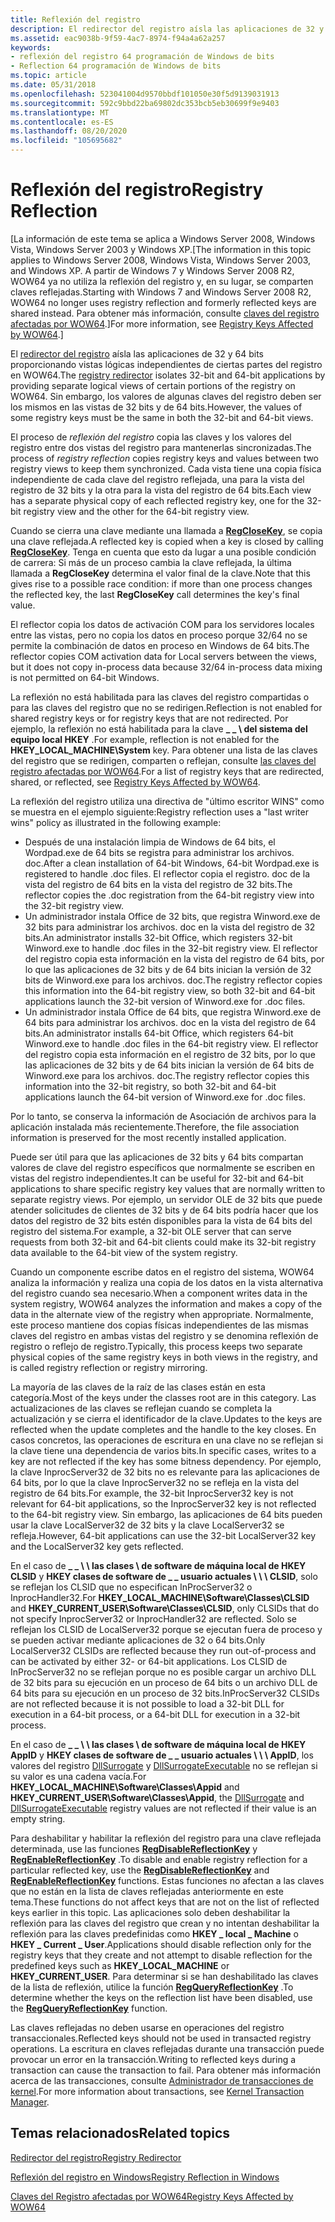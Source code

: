 ```yaml
---
title: Reflexión del registro
description: El redirector del registro aísla las aplicaciones de 32 y 64 bits proporcionando vistas lógicas independientes de ciertas partes del registro en WOW64. Sin embargo, los valores de algunas claves del registro deben ser los mismos en las vistas de 32 bits y de 64 bits.
ms.assetid: eac9038b-9f59-4ac7-8974-f94a4a62a257
keywords:
- reflexión del registro 64 programación de Windows de bits
- Reflection 64 programación de Windows de bits
ms.topic: article
ms.date: 05/31/2018
ms.openlocfilehash: 523041004d9570bbdf101050e30f5d9139031913
ms.sourcegitcommit: 592c9bbd22ba69802dc353bcb5eb30699f9e9403
ms.translationtype: MT
ms.contentlocale: es-ES
ms.lasthandoff: 08/20/2020
ms.locfileid: "105695682"
---
```

# <a name="registry-reflection"></a><span data-ttu-id="d1ce8-106">Reflexión del registro</span><span class="sxs-lookup"><span data-stu-id="d1ce8-106">Registry Reflection</span></span>

<span data-ttu-id="d1ce8-107">\[La información de este tema se aplica a Windows Server 2008, Windows Vista, Windows Server 2003 y Windows XP.</span><span class="sxs-lookup"><span data-stu-id="d1ce8-107">\[The information in this topic applies to Windows Server 2008, Windows Vista, Windows Server 2003, and Windows XP.</span></span> <span data-ttu-id="d1ce8-108">A partir de Windows 7 y Windows Server 2008 R2, WOW64 ya no utiliza la reflexión del registro y, en su lugar, se comparten claves reflejadas.</span><span class="sxs-lookup"><span data-stu-id="d1ce8-108">Starting with Windows 7 and Windows Server 2008 R2, WOW64 no longer uses registry reflection and formerly reflected keys are shared instead.</span></span> <span data-ttu-id="d1ce8-109">Para obtener más información, consulte [claves del registro afectadas por WOW64](shared-registry-keys.md).\]</span><span class="sxs-lookup"><span data-stu-id="d1ce8-109">For more information, see [Registry Keys Affected by WOW64](shared-registry-keys.md).\]</span></span>

<span data-ttu-id="d1ce8-110">El [redirector del registro](registry-redirector.md) aísla las aplicaciones de 32 y 64 bits proporcionando vistas lógicas independientes de ciertas partes del registro en WOW64.</span><span class="sxs-lookup"><span data-stu-id="d1ce8-110">The [registry redirector](registry-redirector.md) isolates 32-bit and 64-bit applications by providing separate logical views of certain portions of the registry on WOW64.</span></span> <span data-ttu-id="d1ce8-111">Sin embargo, los valores de algunas claves del registro deben ser los mismos en las vistas de 32 bits y de 64 bits.</span><span class="sxs-lookup"><span data-stu-id="d1ce8-111">However, the values of some registry keys must be the same in both the 32-bit and 64-bit views.</span></span>

<span data-ttu-id="d1ce8-112">El proceso de *reflexión del registro* copia las claves y los valores del registro entre dos vistas del registro para mantenerlas sincronizadas.</span><span class="sxs-lookup"><span data-stu-id="d1ce8-112">The process of *registry reflection* copies registry keys and values between two registry views to keep them synchronized.</span></span> <span data-ttu-id="d1ce8-113">Cada vista tiene una copia física independiente de cada clave del registro reflejada, una para la vista del registro de 32 bits y la otra para la vista del registro de 64 bits.</span><span class="sxs-lookup"><span data-stu-id="d1ce8-113">Each view has a separate physical copy of each reflected registry key, one for the 32-bit registry view and the other for the 64-bit registry view.</span></span>

<span data-ttu-id="d1ce8-114">Cuando se cierra una clave mediante una llamada a [**RegCloseKey**](/windows/desktop/api/winreg/nf-winreg-regclosekey), se copia una clave reflejada.</span><span class="sxs-lookup"><span data-stu-id="d1ce8-114">A reflected key is copied when a key is closed by calling [**RegCloseKey**](/windows/desktop/api/winreg/nf-winreg-regclosekey).</span></span> <span data-ttu-id="d1ce8-115">Tenga en cuenta que esto da lugar a una posible condición de carrera: Si más de un proceso cambia la clave reflejada, la última llamada a **RegCloseKey** determina el valor final de la clave.</span><span class="sxs-lookup"><span data-stu-id="d1ce8-115">Note that this gives rise to a possible race condition: if more than one process changes the reflected key, the last **RegCloseKey** call determines the key's final value.</span></span>

<span data-ttu-id="d1ce8-116">El reflector copia los datos de activación COM para los servidores locales entre las vistas, pero no copia los datos en proceso porque 32/64 no se permite la combinación de datos en proceso en Windows de 64 bits.</span><span class="sxs-lookup"><span data-stu-id="d1ce8-116">The reflector copies COM activation data for Local servers between the views, but it does not copy in-process data because 32/64 in-process data mixing is not permitted on 64-bit Windows.</span></span>

<span data-ttu-id="d1ce8-117">La reflexión no está habilitada para las claves del registro compartidas o para las claves del registro que no se redirigen.</span><span class="sxs-lookup"><span data-stu-id="d1ce8-117">Reflection is not enabled for shared registry keys or for registry keys that are not redirected.</span></span> <span data-ttu-id="d1ce8-118">Por ejemplo, la reflexión no está habilitada para la clave **\_ \_ \\ del sistema del equipo local HKEY** .</span><span class="sxs-lookup"><span data-stu-id="d1ce8-118">For example, reflection is not enabled for the **HKEY\_LOCAL\_MACHINE\\System** key.</span></span> <span data-ttu-id="d1ce8-119">Para obtener una lista de las claves del registro que se redirigen, comparten o reflejan, consulte [las claves del registro afectadas por WOW64](shared-registry-keys.md).</span><span class="sxs-lookup"><span data-stu-id="d1ce8-119">For a list of registry keys that are redirected, shared, or reflected, see [Registry Keys Affected by WOW64](shared-registry-keys.md).</span></span>

<span data-ttu-id="d1ce8-120">La reflexión del registro utiliza una directiva de "último escritor WINS" como se muestra en el ejemplo siguiente:</span><span class="sxs-lookup"><span data-stu-id="d1ce8-120">Registry reflection uses a "last writer wins" policy as illustrated in the following example:</span></span>

-   <span data-ttu-id="d1ce8-121">Después de una instalación limpia de Windows de 64 bits, el Wordpad.exe de 64 bits se registra para administrar los archivos. doc.</span><span class="sxs-lookup"><span data-stu-id="d1ce8-121">After a clean installation of 64-bit Windows, 64-bit Wordpad.exe is registered to handle .doc files.</span></span> <span data-ttu-id="d1ce8-122">El reflector copia el registro. doc de la vista del registro de 64 bits en la vista del registro de 32 bits.</span><span class="sxs-lookup"><span data-stu-id="d1ce8-122">The reflector copies the .doc registration from the 64-bit registry view into the 32-bit registry view.</span></span>
-   <span data-ttu-id="d1ce8-123">Un administrador instala Office de 32 bits, que registra Winword.exe de 32 bits para administrar los archivos. doc en la vista del registro de 32 bits.</span><span class="sxs-lookup"><span data-stu-id="d1ce8-123">An administrator installs 32-bit Office, which registers 32-bit Winword.exe to handle .doc files in the 32-bit registry view.</span></span> <span data-ttu-id="d1ce8-124">El reflector del registro copia esta información en la vista del registro de 64 bits, por lo que las aplicaciones de 32 bits y de 64 bits inician la versión de 32 bits de Winword.exe para los archivos. doc.</span><span class="sxs-lookup"><span data-stu-id="d1ce8-124">The registry reflector copies this information into the 64-bit registry view, so both 32-bit and 64-bit applications launch the 32-bit version of Winword.exe for .doc files.</span></span>
-   <span data-ttu-id="d1ce8-125">Un administrador instala Office de 64 bits, que registra Winword.exe de 64 bits para administrar los archivos. doc en la vista del registro de 64 bits.</span><span class="sxs-lookup"><span data-stu-id="d1ce8-125">An administrator installs 64-bit Office, which registers 64-bit Winword.exe to handle .doc files in the 64-bit registry view.</span></span> <span data-ttu-id="d1ce8-126">El reflector del registro copia esta información en el registro de 32 bits, por lo que las aplicaciones de 32 bits y de 64 bits inician la versión de 64 bits de Winword.exe para los archivos. doc.</span><span class="sxs-lookup"><span data-stu-id="d1ce8-126">The registry reflector copies this information into the 32-bit registry, so both 32-bit and 64-bit applications launch the 64-bit version of Winword.exe for .doc files.</span></span>

<span data-ttu-id="d1ce8-127">Por lo tanto, se conserva la información de Asociación de archivos para la aplicación instalada más recientemente.</span><span class="sxs-lookup"><span data-stu-id="d1ce8-127">Therefore, the file association information is preserved for the most recently installed application.</span></span>

<span data-ttu-id="d1ce8-128">Puede ser útil para que las aplicaciones de 32 bits y 64 bits compartan valores de clave del registro específicos que normalmente se escriben en vistas del registro independientes.</span><span class="sxs-lookup"><span data-stu-id="d1ce8-128">It can be useful for 32-bit and 64-bit applications to share specific registry key values that are normally written to separate registry views.</span></span> <span data-ttu-id="d1ce8-129">Por ejemplo, un servidor OLE de 32 bits que puede atender solicitudes de clientes de 32 bits y de 64 bits podría hacer que los datos del registro de 32 bits estén disponibles para la vista de 64 bits del registro del sistema.</span><span class="sxs-lookup"><span data-stu-id="d1ce8-129">For example, a 32-bit OLE server that can serve requests from both 32-bit and 64-bit clients could make its 32-bit registry data available to the 64-bit view of the system registry.</span></span>

<span data-ttu-id="d1ce8-130">Cuando un componente escribe datos en el registro del sistema, WOW64 analiza la información y realiza una copia de los datos en la vista alternativa del registro cuando sea necesario.</span><span class="sxs-lookup"><span data-stu-id="d1ce8-130">When a component writes data in the system registry, WOW64 analyzes the information and makes a copy of the data in the alternate view of the registry when appropriate.</span></span> <span data-ttu-id="d1ce8-131">Normalmente, este proceso mantiene dos copias físicas independientes de las mismas claves del registro en ambas vistas del registro y se denomina reflexión de registro o reflejo de registro.</span><span class="sxs-lookup"><span data-stu-id="d1ce8-131">Typically, this process keeps two separate physical copies of the same registry keys in both views in the registry, and is called registry reflection or registry mirroring.</span></span>

<span data-ttu-id="d1ce8-132">La mayoría de las claves de la raíz de las clases están en esta categoría.</span><span class="sxs-lookup"><span data-stu-id="d1ce8-132">Most of the keys under the classes root are in this category.</span></span> <span data-ttu-id="d1ce8-133">Las actualizaciones de las claves se reflejan cuando se completa la actualización y se cierra el identificador de la clave.</span><span class="sxs-lookup"><span data-stu-id="d1ce8-133">Updates to the keys are reflected when the update completes and the handle to the key closes.</span></span> <span data-ttu-id="d1ce8-134">En casos concretos, las operaciones de escritura en una clave no se reflejan si la clave tiene una dependencia de varios bits.</span><span class="sxs-lookup"><span data-stu-id="d1ce8-134">In specific cases, writes to a key are not reflected if the key has some bitness dependency.</span></span> <span data-ttu-id="d1ce8-135">Por ejemplo, la clave InprocServer32 de 32 bits no es relevante para las aplicaciones de 64 bits, por lo que la clave InprocServer32 no se refleja en la vista del registro de 64 bits.</span><span class="sxs-lookup"><span data-stu-id="d1ce8-135">For example, the 32-bit InprocServer32 key is not relevant for 64-bit applications, so the InprocServer32 key is not reflected to the 64-bit registry view.</span></span> <span data-ttu-id="d1ce8-136">Sin embargo, las aplicaciones de 64 bits pueden usar la clave LocalServer32 de 32 bits y la clave LocalServer32 se refleja.</span><span class="sxs-lookup"><span data-stu-id="d1ce8-136">However, 64-bit applications can use the 32-bit LocalServer32 key and the LocalServer32 key gets reflected.</span></span>

<span data-ttu-id="d1ce8-137">En el caso de **\_ \_ \\ \\ las clases \\ de software de máquina local de HKEY CLSID** y **HKEY clases de software de \_ \_ usuario actuales \\ \\ \\ CLSID**, solo se reflejan los CLSID que no especifican InProcServer32 o InprocHandler32.</span><span class="sxs-lookup"><span data-stu-id="d1ce8-137">For **HKEY\_LOCAL\_MACHINE\\Software\\Classes\\CLSID** and **HKEY\_CURRENT\_USER\\Software\\Classes\\CLSID**, only CLSIDs that do not specify InprocServer32 or InprocHandler32 are reflected.</span></span> <span data-ttu-id="d1ce8-138">Solo se reflejan los CLSID de LocalServer32 porque se ejecutan fuera de proceso y se pueden activar mediante aplicaciones de 32 o 64 bits.</span><span class="sxs-lookup"><span data-stu-id="d1ce8-138">Only LocalServer32 CLSIDs are reflected because they run out-of-process and can be activated by either 32- or 64-bit applications.</span></span> <span data-ttu-id="d1ce8-139">Los CLSID de InProcServer32 no se reflejan porque no es posible cargar un archivo DLL de 32 bits para su ejecución en un proceso de 64 bits o un archivo DLL de 64 bits para su ejecución en un proceso de 32 bits.</span><span class="sxs-lookup"><span data-stu-id="d1ce8-139">InProcServer32 CLSIDs are not reflected because it is not possible to load a 32-bit DLL for execution in a 64-bit process, or a 64-bit DLL for execution in a 32-bit process.</span></span>

<span data-ttu-id="d1ce8-140">En el caso de **\_ \_ \\ \\ las clases \\ de software de máquina local de HKEY AppID** y **HKEY clases de software de \_ \_ usuario actuales \\ \\ \\ AppID**, los valores del registro [DllSurrogate](../com/dllsurrogate.md) y [DllSurrogateExecutable]( ../com/dllsurrogateexecutable.md) no se reflejan si su valor es una cadena vacía.</span><span class="sxs-lookup"><span data-stu-id="d1ce8-140">For **HKEY\_LOCAL\_MACHINE\\Software\\Classes\\Appid** and **HKEY\_CURRENT\_USER\\Software\\Classes\\Appid**, the [DllSurrogate](../com/dllsurrogate.md) and [DllSurrogateExecutable]( ../com/dllsurrogateexecutable.md) registry values are not reflected if their value is an empty string.</span></span>

<span data-ttu-id="d1ce8-141">Para deshabilitar y habilitar la reflexión del registro para una clave reflejada determinada, use las funciones [**RegDisableReflectionKey**](/windows/desktop/api/winreg/nf-winreg-regdisablereflectionkey) y [**RegEnableReflectionKey**](/windows/desktop/api/winreg/nf-winreg-regenablereflectionkey) .</span><span class="sxs-lookup"><span data-stu-id="d1ce8-141">To disable and enable registry reflection for a particular reflected key, use the [**RegDisableReflectionKey**](/windows/desktop/api/winreg/nf-winreg-regdisablereflectionkey) and [**RegEnableReflectionKey**](/windows/desktop/api/winreg/nf-winreg-regenablereflectionkey) functions.</span></span> <span data-ttu-id="d1ce8-142">Estas funciones no afectan a las claves que no están en la lista de claves reflejadas anteriormente en este tema.</span><span class="sxs-lookup"><span data-stu-id="d1ce8-142">These functions do not affect keys that are not on the list of reflected keys earlier in this topic.</span></span> <span data-ttu-id="d1ce8-143">Las aplicaciones solo deben deshabilitar la reflexión para las claves del registro que crean y no intentan deshabilitar la reflexión para las claves predefinidas como **HKEY \_ local \_ Machine** o **HKEY \_ Current \_ User**.</span><span class="sxs-lookup"><span data-stu-id="d1ce8-143">Applications should disable reflection only for the registry keys that they create and not attempt to disable reflection for the predefined keys such as **HKEY\_LOCAL\_MACHINE** or **HKEY\_CURRENT\_USER**.</span></span> <span data-ttu-id="d1ce8-144">Para determinar si se han deshabilitado las claves de la lista de reflexión, utilice la función [**RegQueryReflectionKey**](/windows/desktop/api/winreg/nf-winreg-regqueryreflectionkey) .</span><span class="sxs-lookup"><span data-stu-id="d1ce8-144">To determine whether the keys on the reflection list have been disabled, use the [**RegQueryReflectionKey**](/windows/desktop/api/winreg/nf-winreg-regqueryreflectionkey) function.</span></span>

<span data-ttu-id="d1ce8-145">Las claves reflejadas no deben usarse en operaciones del registro transaccionales.</span><span class="sxs-lookup"><span data-stu-id="d1ce8-145">Reflected keys should not be used in transacted registry operations.</span></span> <span data-ttu-id="d1ce8-146">La escritura en claves reflejadas durante una transacción puede provocar un error en la transacción.</span><span class="sxs-lookup"><span data-stu-id="d1ce8-146">Writing to reflected keys during a transaction can cause the transaction to fail.</span></span> <span data-ttu-id="d1ce8-147">Para obtener más información acerca de las transacciones, consulte [Administrador de transacciones de kernel](/windows/desktop/Ktm/kernel-transaction-manager-portal).</span><span class="sxs-lookup"><span data-stu-id="d1ce8-147">For more information about transactions, see [Kernel Transaction Manager](/windows/desktop/Ktm/kernel-transaction-manager-portal).</span></span>

## <a name="related-topics"></a><span data-ttu-id="d1ce8-148">Temas relacionados</span><span class="sxs-lookup"><span data-stu-id="d1ce8-148">Related topics</span></span>

<dl> <dt>

[<span data-ttu-id="d1ce8-149">Redirector del registro</span><span class="sxs-lookup"><span data-stu-id="d1ce8-149">Registry Redirector</span></span>](registry-redirector.md)
</dt> <dt>

[<span data-ttu-id="d1ce8-150">Reflexión del registro en Windows</span><span class="sxs-lookup"><span data-stu-id="d1ce8-150">Registry Reflection in Windows</span></span>](/windows-hardware/drivers/display/microsoft-windows-vista-display-driver-64-bit-issues)
</dt> <dt>

[<span data-ttu-id="d1ce8-151">Claves del Registro afectadas por WOW64</span><span class="sxs-lookup"><span data-stu-id="d1ce8-151">Registry Keys Affected by WOW64</span></span>](shared-registry-keys.md)
</dt> </dl>

 

 